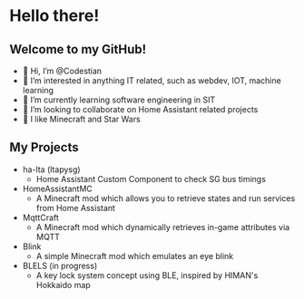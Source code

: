 # Hello there!
## Welcome to my GitHub!

- 👋 Hi, I’m @Codestian
- 👀 I’m interested in anything IT related, such as webdev, IOT, machine learning
- 🌱 I’m currently learning software engineering in SIT
- 💞️ I’m looking to collaborate on Home Assistant related projects
- 🚀 I like Minecraft and Star Wars

## My Projects
- ha-lta (ltapysg)
  - Home Assistant Custom Component to check SG bus timings
- HomeAssistantMC
  - A Minecraft mod which allows you to retrieve states and run services from Home Assistant
- MqttCraft
  - A Minecraft mod which dynamically retrieves in-game attributes via MQTT
- Blink
  - A simple Minecraft mod which emulates an eye blink
- BLELS (in progress)
  - A key lock system concept using BLE, inspired by HIMAN's Hokkaido map
